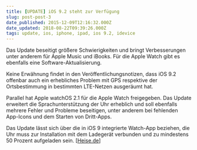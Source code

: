 ```yaml
---
title: [UPDATE] iOS 9.2 steht zur Verfügung
slug: post-post-3
date_published: 2015-12-09T12:16:32.000Z
date_updated: 2018-08-22T09:39:26.000Z
tags: update, ios, iphone, ipad, ios 9.2, idevice
---
```


Das Update beseitigt größere Schwierigkeiten und bringt Verbesserungen unter anderem für Apple Music und iBooks. Für die Apple Watch gibt es ebenfalls eine Software-Aktualisierung. 

Keine Erwähnung findet in den Veröffentlichungsnotizen, dass iOS 9.2 offenbar auch ein erhebliches Problem mit GPS respektive der Ortsbestimmung in bestimmten LTE-Netzen ausgeräumt hat.

Parallel hat Apple watchOS 2.1 für die Apple Watch freigegeben. Das Update erweitert die Sprachunterstützung der Uhr erheblich und soll ebenfalls mehrere Fehler und Probleme beseitigen, unter anderem bei fehlenden App-Icons und dem Starten von Dritt-Apps.

Das Update lässt sich über die in iOS 9 integrierte Watch-App beziehen, die Uhr muss zur Installation mit dem Ladegerät verbunden und zu mindestens 50 Prozent aufgeladen sein. [[Heise.de](http://www.heise.de/newsticker/meldung/iOS-9-2-buegelt-viele-Fehler-auf-iPhone-und-iPad-aus-3036954.html)]
